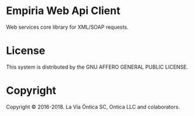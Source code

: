 ﻿# Empiria Web Api Client

Web services core library for XML/SOAP requests.

# License

This system is distributed by the GNU AFFERO GENERAL PUBLIC LICENSE.

# Copyright

Copyright © 2016-2018. La Vía Óntica SC, Ontica LLC and colaborators.

